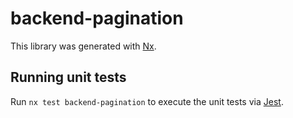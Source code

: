 # backend-pagination

This library was generated with [Nx](https://nx.dev).

## Running unit tests

Run `nx test backend-pagination` to execute the unit tests via [Jest](https://jestjs.io).
